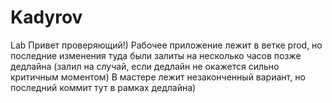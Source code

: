 # Kadyrov
Lab
Привет проверяющий!)
Рабочее приложение лежит в ветке prod, но последние изменения туда были залиты на несколько часов позже дедлайна (залил на случай, если дедлайн не окажется сильно критичным моментом)
В мастере лежит незаконченный вариант, но последний коммит тут в рамках дедлайна)
